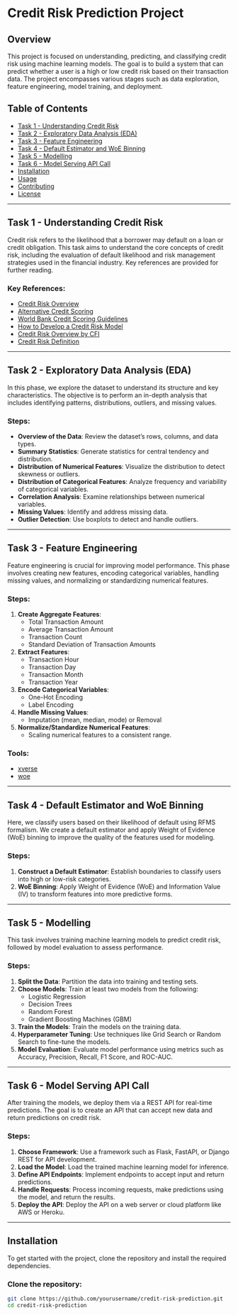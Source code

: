 # Credit Risk Prediction Project

## Overview
This project is focused on understanding, predicting, and classifying credit risk using machine learning models. The goal is to build a system that can predict whether a user is a high or low credit risk based on their transaction data. The project encompasses various stages such as data exploration, feature engineering, model training, and deployment.

## Table of Contents
- [Task 1 - Understanding Credit Risk](#task-1-understanding-credit-risk)
- [Task 2 - Exploratory Data Analysis (EDA)](#task-2-exploratory-data-analysis-eda)
- [Task 3 - Feature Engineering](#task-3-feature-engineering)
- [Task 4 - Default Estimator and WoE Binning](#task-4-default-estimator-and-woe-binning)
- [Task 5 - Modelling](#task-5-modelling)
- [Task 6 - Model Serving API Call](#task-6-model-serving-api-call)
- [Installation](#installation)
- [Usage](#usage)
- [Contributing](#contributing)
- [License](#license)

---

## Task 1 - Understanding Credit Risk
Credit risk refers to the likelihood that a borrower may default on a loan or credit obligation. This task aims to understand the core concepts of credit risk, including the evaluation of default likelihood and risk management strategies used in the financial industry. Key references are provided for further reading.

### Key References:
- [Credit Risk Overview](https://www3.stat.sinica.edu.tw/statistica/oldpdf/A28n535.pdf)
- [Alternative Credit Scoring](https://www.hkma.gov.hk/media/eng/doc/key-functions/financial-infrastructure/alternative_credit_scoring.pdf)
- [World Bank Credit Scoring Guidelines](https://thedocs.worldbank.org/en/doc/935891585869698451-0130022020/original/CREDITSCORINGAPPROACHESGUIDELINESFINALWEB.pdf)
- [How to Develop a Credit Risk Model](https://towardsdatascience.com/how-to-develop-a-credit-risk-model-and-scorecard-91335fc01f03)
- [Credit Risk Overview by CFI](https://corporatefinanceinstitute.com/resources/commercial-lending/credit-risk/)
- [Credit Risk Definition](https://www.risk-officer.com/Credit_Risk.htm)

---

## Task 2 - Exploratory Data Analysis (EDA)
In this phase, we explore the dataset to understand its structure and key characteristics. The objective is to perform an in-depth analysis that includes identifying patterns, distributions, outliers, and missing values.

### Steps:
- **Overview of the Data**: Review the dataset’s rows, columns, and data types.
- **Summary Statistics**: Generate statistics for central tendency and distribution.
- **Distribution of Numerical Features**: Visualize the distribution to detect skewness or outliers.
- **Distribution of Categorical Features**: Analyze frequency and variability of categorical variables.
- **Correlation Analysis**: Examine relationships between numerical variables.
- **Missing Values**: Identify and address missing data.
- **Outlier Detection**: Use boxplots to detect and handle outliers.

---

## Task 3 - Feature Engineering
Feature engineering is crucial for improving model performance. This phase involves creating new features, encoding categorical variables, handling missing values, and normalizing or standardizing numerical features.

### Steps:
1. **Create Aggregate Features**:
   - Total Transaction Amount
   - Average Transaction Amount
   - Transaction Count
   - Standard Deviation of Transaction Amounts
2. **Extract Features**:
   - Transaction Hour
   - Transaction Day
   - Transaction Month
   - Transaction Year
3. **Encode Categorical Variables**:
   - One-Hot Encoding
   - Label Encoding
4. **Handle Missing Values**:
   - Imputation (mean, median, mode) or Removal
5. **Normalize/Standardize Numerical Features**:
   - Scaling numerical features to a consistent range.

### Tools:
- [xverse](https://pypi.org/project/xverse/)
- [woe](https://pypi.org/project/woe/)

---

## Task 4 - Default Estimator and WoE Binning
Here, we classify users based on their likelihood of default using RFMS formalism. We create a default estimator and apply Weight of Evidence (WoE) binning to improve the quality of the features used for modeling.

### Steps:
1. **Construct a Default Estimator**: Establish boundaries to classify users into high or low-risk categories.
2. **WoE Binning**: Apply Weight of Evidence (WoE) and Information Value (IV) to transform features into more predictive forms.

---

## Task 5 - Modelling
This task involves training machine learning models to predict credit risk, followed by model evaluation to assess performance.

### Steps:
1. **Split the Data**: Partition the data into training and testing sets.
2. **Choose Models**: Train at least two models from the following:
   - Logistic Regression
   - Decision Trees
   - Random Forest
   - Gradient Boosting Machines (GBM)
3. **Train the Models**: Train the models on the training data.
4. **Hyperparameter Tuning**: Use techniques like Grid Search or Random Search to fine-tune the models.
5. **Model Evaluation**: Evaluate model performance using metrics such as Accuracy, Precision, Recall, F1 Score, and ROC-AUC.

---

## Task 6 - Model Serving API Call
After training the models, we deploy them via a REST API for real-time predictions. The goal is to create an API that can accept new data and return predictions on credit risk.

### Steps:
1. **Choose Framework**: Use a framework such as Flask, FastAPI, or Django REST for API development.
2. **Load the Model**: Load the trained machine learning model for inference.
3. **Define API Endpoints**: Implement endpoints to accept input and return predictions.
4. **Handle Requests**: Process incoming requests, make predictions using the model, and return the results.
5. **Deploy the API**: Deploy the API on a web server or cloud platform like AWS or Heroku.

---

## Installation

To get started with the project, clone the repository and install the required dependencies.

### Clone the repository:
```bash
git clone https://github.com/yourusername/credit-risk-prediction.git
cd credit-risk-prediction
